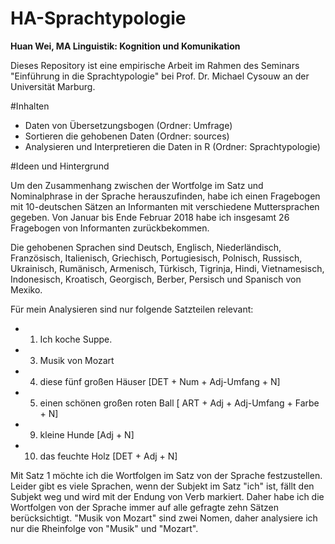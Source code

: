 # HA-Sprachtypologie
**Huan Wei, MA Linguistik: Kognition und Komunikation**

Dieses Repository ist eine empirische Arbeit im Rahmen des Seminars "Einführung in die Sprachtypologie" bei Prof. Dr. Michael Cysouw an der Universität Marburg. 

#Inhalten
-	Daten von Übersetzungsbogen (Ordner: Umfrage)
-	Sortieren die gehobenen Daten (Ordner: sources)
-	Analysieren und Interpretieren die Daten in R (Ordner: Sprachtypologie)

#Ideen und Hintergrund

Um den Zusammenhang zwischen der Wortfolge im Satz und Nominalphrase in der Sprache herauszufinden, habe ich einen Fragebogen mit 10-deutschen Sätzen an Informanten mit verschiedene Muttersprachen gegeben. Von Januar bis Ende Februar 2018 habe ich insgesamt 26 Fragebogen von Informanten zurückbekommen. 

Die gehobenen Sprachen sind Deutsch, Englisch, Niederländisch, Französisch, Italienisch, Griechisch, Portugiesisch, Polnisch, Russisch, Ukrainisch, Rumänisch, Armenisch, Türkisch, Tigrinja, Hindi, Vietnamesisch, Indonesisch, Kroatisch, Georgisch, Berber, Persisch und Spanisch von Mexiko. 

Für mein Analysieren sind nur folgende Satzteilen relevant: 
-	1. Ich koche Suppe.
-	3. Musik von Mozart
-	4. diese fünf großen Häuser [DET + Num + Adj-Umfang + N]
-	5. einen schönen großen roten Ball [ ART + Adj + Adj-Umfang + Farbe + N]
-	9. kleine Hunde [Adj + N]
-	10. das feuchte Holz [DET + Adj + N]

Mit Satz 1 möchte ich die Wortfolgen im Satz von der Sprache festzustellen. Leider gibt es viele Sprachen, wenn der Subjekt im Satz "ich" ist, fällt den Subjekt weg und wird mit der Endung von Verb markiert. Daher habe ich die Wortfolgen von der Sprache immer auf alle gefragte zehn Sätzen berücksichtigt. "Musik von Mozart" sind zwei Nomen, daher analysiere ich nur die Rheinfolge von "Musik" und "Mozart". 




